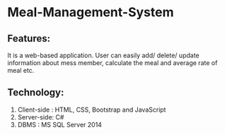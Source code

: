 # Meal-Management-System
## Features:

It is a web-based application. User can easily add/ delete/ update information about mess member, calculate the meal and average rate of meal etc.

## Technology:

1. Client-side : HTML, CSS, Bootstrap and JavaScript 
2. Server-side: C#
3. DBMS : MS SQL Server 2014
